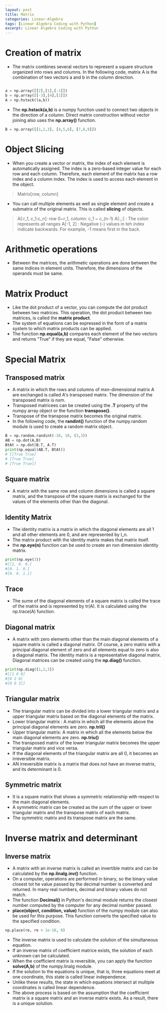 ```yaml
---
layout: post
title: Matrix
categories: Linear-Algebra
tags: [Linear Algebra Coding with Python]
excerpt: Linear Algebra Coding with Python
---
```


# Creation of matrix 
* The matrix combines several vectors to represent a square structure organized into rows and columns. In the following code, matrix A is the combination of two vectors a and b in the column direction. 
```python

a = np.array([[2],[1],[-1]])
b = np.array([[-3],[4],[1]])
A = np.hstack((a,b))
```
* The **np.hstack(a,b)** is a numpy function used to connect two  objects in the direction of a column. Direct matrix construction without vector joining also uses the **np.array()** function.
```python
B = np.array([[1,2,3], [4,5,6], [7,8,9]])
```

# Object Slicing 
* When you create a  vector or matrix, the index of each element is automatically assigned. The index is a zero-based integer value  for each row and each column. Therefore, each element of the matrix has a row index and a column index. The index is used to access each element  in the object. 
> Matrix[row, column] 
* You can call  multiple elements as  well as single element and create a submatrix of the original matrix. This is called **slicing** of objects. 
> A[:r_1, c_1:c_n]: row 0~r_1, column: c_1 ~ c_(n-1)
> A[:,:] : The colon represents all ranges 
> A[-1, 2] : Negative (-) values in teh  index indicate backwards. For example, -1 means first in the back.

# Arithmetic operations 
* Between the  matrices, the arithmetic operations are done between the same  indices in element  units. Therefore, the dimensions of the operands must  be  same.

# Matrix Product
* Like the dot  product of a vector, you can compute the dot product between two matrices. This operation, the dot product between two  matrices, is called the  **matrix product**.
* The  system of equations can  be  expressed in the form of a matrix system  to which matrix products can be applied.
* The function  **np.equal(a,b)** compares each element of the two vectors and returns "True" if they are equal, "False" otherwise. 

# Special Matrix 
## Transposed matrix
* A matrix in which the rows and columns of mxn-dimensional matrix A are exchanged is called A's transposed matrix. The  dimension of the  transposed matrix is nxm. 
* Transposed matricees can be  created using the  **.T** property of the numpy array object  or the function **transpose()**.
* Transpose of the transpose matrix becomes the  original matrix. 
* In the following  code, the **randint()** function of the numpy.random module is used to create a random matrix object.  
```python
B = np.random.randint(-10, 10, (3,3))
AB = np.dot(A,B)
BtAt = np.dot(B.T, A.T)
print(np.equal(AB.T, BtAt))
# [[True True]
# [True True]
# [True True]]
```

## Square matrix
* A matrix with the same row and column dimensions is called a square matrix, and the transpose of the square matrix is exchanged for the values of the elements other than the diagonal.

## Identity Matrix
* The  identity matrix is a matrix in which the diagonal elements are all 1 and all other elements are 0, and are represented by I_n. 
* The matrix product with  the identity matrix makes that matrix itself. 
* the  **np.eye(n)** function can be used to create an nxn dimension identity matrix.
```python
print(np.eye(3))
#[[1. 0. 0.]
#[0. 1. 0.]
#[0. 0. 1.]]
```

## Trace 
* The sume of the diagonal elements of a square matrix is called the  trace  of the matrix and is represented by  tr(A). It is calculated using the np.trace(A) function.

##  Diagonal matrix
* A matrix with zero elements other than the main diagonal elements of a square matrix is called a diagonal matrix. Of course, a zero matrix with a principal diagonal element of zero  and all elements equal to zero is also a diagonal matrix. The identity matrix is a representative  diagonal matrix. Diagonal matrices can be created using the **np.diag()** function. 

```python
print(np.diag([1,2,3])
#[[1 0 0]
#[0 2 0]
#[0 0 3]]
```

##  Triangular matrix 
* The triangular matrix can be divided into a lower triangular matrix and a upper triangular matrix based on the  diagonal elements of the matrix.
* Lower triangular matrix : A matrix in which all the elements above the principal diagonal elements are zero. **np.tril()**
* Upper triangular matrix:  A matrix in which all the elements below the  main diagonal elements are zero. **np.triu()**
* The transposed matrix of the lower  triangular  matrix becomes the upper triangular matrix and vice  versa. 
* If the diagonal elements of the triangular matrix are all 0, it becomes an irreversible matrix. 
 * AN irreversible matrix is a matrix that does not have  an inverse matrix, and its determinant is 0. 
 
 ## Symmetric matrix
 * It is a square matrix  that  shows a symmetric relationship with respect to the  main diagonal elements.
 * A symmetric matrix can be created as the sum of the  upper or lower triangular matrix and the  transpose matrix of each matrix. 
 * The  symmetric matrix and its transpose matrix are the same. 
 
 # Inverse matrix and determinant
 ## Inverse matrix 
 * A matrix with an  inverse matrix is called an invertible matrix and can be calculated by the  **np.linalg.inv()** function. 
 * On a computer, operations are performed in binary, so the  binary value closest tot he value passed by the decimal number is converted and returned. In many real numbers, decimal and binary values do not match. 
 * The function **Decimal()** in Python's  decimal module returns the closest number computed by the computer for any decimal number passed. 
 * **place(object, condition, value)** function of the numpy module can also be used for this purpose. This function converts the specified value to the specified condition. 
 
```python
np.place(re, re < 1e-10, 0)
```
* The inverse matrix is used to calculate  the  solution of the  simultaneous equation. 
* If an inverse matrix of coefficient matrice  exists, the solution of each unknown can be calculated. 
* When the coefficient matrix is reversible, you can apply the function **solve(A,b)** of the numpy.linalg module. 
* If the solution to the equations is unique, that  is, three equations meet at one coordinate, this state  is called linear independence. 
* Unlike these results, the state in which equations intersect at multiple coordinates is called linear dependence. 
* The above  process is based on the assumption that the coefficient matrix is a square matrix and an inverse matrix exists. As a result,  there is a unique solution. 
